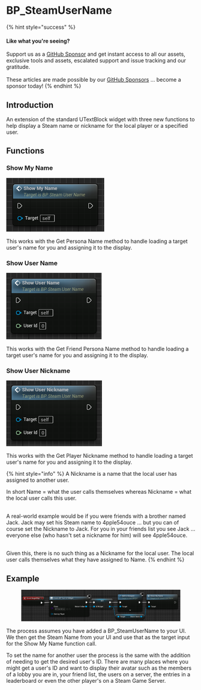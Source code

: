 # BP\_SteamUserName

{% hint style="success" %}
#### Like what you're seeing?

Support us as a [GitHub Sponsor](../../../become-a-sponsor/) and get instant access to all our assets, exclusive tools and assets, escalated support and issue tracking and our gratitude.\
\
These articles are made possible by our [GitHub Sponsors](../../../become-a-sponsor/) ... become a sponsor today!
{% endhint %}

## Introduction

An extension of the standard UTextBlock widget with three new functions to help display a Steam name or nickname for the local player or a specified user.

## Functions

### Show My Name

![](<../../../.gitbook/assets/image (207).png>)

This works with the Get Persona Name method to handle loading a target user's name for you and assigning it to the display.

### Show User Name

![](<../../../.gitbook/assets/image (208).png>)

This works with the Get Friend Persona Name method to handle loading a target user's name for you and assigning it to the display.

### Show User Nickname

![](<../../../.gitbook/assets/image (209).png>)

This works with the Get Player Nickname method to handle loading a target user's name for you and assigning it to the display.

{% hint style="info" %}
A Nickname is a name that the local user has assigned to another user.

In short Name = what the user calls themselves whereas Nickname = what the local user calls this user.

\
A real-world example would be if you were friends with a brother named Jack. Jack may set his Steam name to 4pple54ouce ... but you can of course set the Nickname to Jack. For you in your friends list you see Jack ... everyone else (who hasn't set a nickname for him) will see 4pple54ouce.

\
Given this, there is no such thing as a Nickname for the local user. The local user calls themselves what they have assigned to Name.
{% endhint %}

## Example

<figure><img src="../../../.gitbook/assets/image (206).png" alt=""><figcaption></figcaption></figure>

The process assumes you have added a BP\_SteamUserName to your UI. We then get the Steam Name from your UI and use that as the target input for the Show My Name function call.

To set the name for another user the process is the same with the addition of needing to get the desired user's ID. There are many places where you might get a user's ID and want to display their avatar such as the members of a lobby you are in, your friend list, the users on a server, the entries in a leaderboard or even the other player's on a Steam Game Server.
